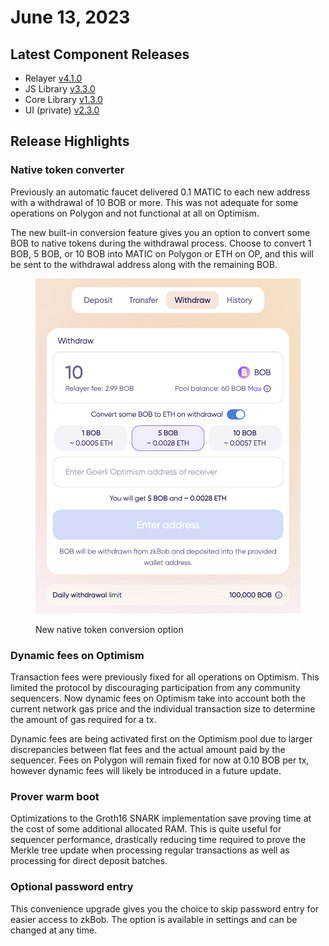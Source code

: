 # June 13, 2023

## Latest Component Releases

* Relayer [v4.1.0](https://github.com/zkBob/zeropool-relayer/releases)
* JS Library [v3.3.0](https://github.com/zkBob/zkbob-client-js/releases/tag/3.3.0)
* Core Library [v1.3.0](https://github.com/zkBob/libzeropool-zkbob/releases/tag/1.3.0)
* UI (private) [v2.3.0](https://github.com/zkBob/zkbob-ui/releases)

## Release Highlights

### Native token converter

Previously an automatic faucet delivered 0.1 MATIC to each new address with a withdrawal of 10 BOB or more. This was not adequate for some operations on Polygon and not functional at all on Optimism.&#x20;

The new built-in conversion feature gives you an option to convert some BOB to native tokens during the withdrawal process. Choose to convert 1 BOB, 5 BOB, or 10 BOB into MATIC on Polygon or ETH on OP, and this will be sent to the withdrawal address along with the remaining BOB.

<figure><img src="../../.gitbook/assets/Untitled (4).png" alt=""><figcaption><p>New native token conversion option</p></figcaption></figure>

### Dynamic fees on Optimism

Transaction fees were previously fixed for all operations on Optimism. This limited the protocol by discouraging participation from any community sequencers. Now dynamic fees on Optimism take into account both the current network gas price and the individual transaction size to determine the amount of gas required for a tx.

Dynamic fees are being activated first on the Optimism pool due to larger discrepancies between flat fees and the actual amount paid by the sequencer. Fees on Polygon will remain fixed for now at 0.10 BOB per tx, however dynamic fees will likely be introduced in a future update.

### Prover warm boot

Optimizations to the Groth16 SNARK implementation save proving time at the cost of some additional allocated RAM. This is quite useful for sequencer performance, drastically reducing time required to prove the Merkle tree update when processing regular transactions as well as processing for direct deposit batches.

### Optional password entry

This convenience upgrade gives you the choice to skip password entry for easier access to zkBob. The option is available in settings and can be changed at any time.



&#x20;





